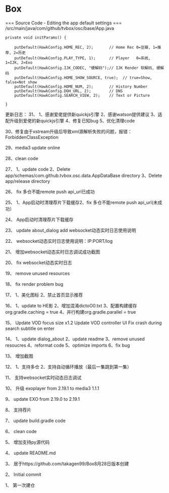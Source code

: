 # Box

=== Source Code - Editing the app default settings ===
/src/main/java/com/github/tvbox/osc/base/App.java

    private void initParams() {

        putDefault(HawkConfig.HOME_REC, 2);       // Home Rec 0=豆瓣, 1=推荐, 2=历史
        putDefault(HawkConfig.PLAY_TYPE, 1);      // Player   0=系统, 1=IJK, 2=Exo
        putDefault(HawkConfig.IJK_CODEC, "硬解码");// IJK Render 软解码, 硬解码
        putDefault(HawkConfig.HOME_SHOW_SOURCE, true);  // true=Show, false=Not show
        putDefault(HawkConfig.HOME_NUM, 2);       // History Number
        putDefault(HawkConfig.DOH_URL, 2);        // DNS
        putDefault(HawkConfig.SEARCH_VIEW, 2);    // Text or Picture

    }

更新日志：
31、
1、感谢爱佬提供新quickjs引擎
2、感谢watson提供建议
3、适配升级到爱佬的新quickjs引擎
4、修复已知bug
5、优化清理code

30、修复由于xstream升级后导致xml源解析失败的问题，报错：ForbiddenClassException

29、media3 update online

28、clean code

27、
1、update code
2、Delete app/schemas/com.github.tvbox.osc.data.AppDataBase directory
3、Delete app/release directory

26、
fix 多仓不能remote push api_url已成功

25、
1、App启动时清理荐片下载缓存2、fix 多仓不能remote push api_url(未成功）

24、
App启动时清理荐片下载缓存

23、
update about_dialog add websocket动态实时日志使用说明

22、
websocket动态实时日志使用说明：IP:PORT/log

21、
增加websocket动态实时日志调试成功截图

20、
fix websocket动态实时日志

19、
remove unused resources

18、
fix render problem bug

17、
1、美化图标
2、禁止首页显示推荐

16、
1、update to HE影
2、增加混淆dictoO0.txt
3、配置构建缓存org.gradle.caching = true
4、并行构建org.gradle.parallel = true

15、
Update VOD focus size x1.2
Update VOD controller UI
Fix crash during search subtitle on enter

14、
1、update dialog_about
2、update readme
3、remove unused resoucres
4、reformat code
5、optimize  imports
6、fix bug

13、
增加截图

12、
1、支持多仓
2、支持自动循环播放（最后一集跳到第一集）

11、
支持websocket实时动态日志调试

10、
升级 exoplayer from 2.19.1 to media3 1.1.1

9、
update EXO from 2.19.0 to 2.19.1

8、
支持荐片

7、
update build.gradle code

6、
clean code

5、
增加支持py源代码

4、
update README.md

3、
居于https://github.com/takagen99/Box8月28日版本创建

2、
Initial commit

1、
第一次建仓

